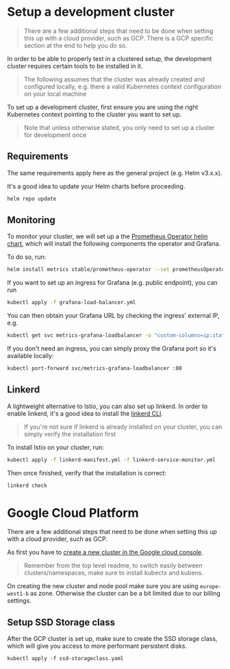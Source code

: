 # Setup a development cluster

> There are a few additional steps that need to be done when setting this up with a cloud provider, such as GCP.
> There is a GCP specific section at the end to help you do so.

In order to be able to properly test in a clustered setup, the development cluster requires
certain tools to be installed in it.

> The following assumes that the cluster was already created and configured locally, e.g. there
> a valid Kubernetes context configuration on your local machine

To set up a development cluster, first ensure you are using the right Kubernetes context pointing to
the cluster you want to set up.

> Note that unless otherwise stated, you only need to set up a cluster for development once

## Requirements

The same requirements apply here as the general project (e.g. Helm v3.x.x).

It's a good idea to update your Helm charts before proceeding.

```sh
helm repo update
```

## Monitoring

To monitor your cluster, we will set up a the [Prometheus Operator helm chart](https://github.com/helm/charts/tree/master/stable/prometheus-operator),
which will install the following components the operator and Grafana.

To do so, run:

```sh
helm install metrics stable/prometheus-operator --set prometheusOperator.tlsProxy.enabled=false --atomic -f prometheus-operator-values.yml
```

If you want to set up an ingress for Grafana (e.g. public endpoint), you can run

```sh
kubectl apply -f grafana-load-balancer.yml
```

You can then obtain your Grafana URL by checking the ingress' external IP, e.g.

```sh
kubectl get svc metrics-grafana-loadbalancer -o "custom-columns=ip:status.loadBalancer.ingress[0].ip"
```

If you don't need an ingress, you can simply proxy the Grafana port so it's available locally:

```sh
kubectl port-forward svc/metrics-grafana-loadbalancer :80
```

## Linkerd

A lightweight alternative to Istio, you can also set up linkerd. In order to enable linkerd, it's a good idea to install the [linkerd CLI](https://linkerd.io/2/getting-started/#step-1-install-the-cli).

> If you're not sure if linkerd is already installed on your cluster, you can simply verify the installation first

To install Istio on your cluster, run:

```sh
kubectl apply -f linkerd-manifest.yml -f linkerd-service-monitor.yml
```

Then once finished, verify that the installation is correct:

```sh
linkerd check
```

# Google Cloud Platform

There are a few additional steps that need to be done when setting this up with a cloud provider, such as GCP.

As first you have to [create a new cluster in the Google cloud console](https://cloud.google.com/kubernetes-engine/docs/how-to/creating-a-cluster?hl=de). 

> Remember from the top level readme, to switch easily between clusters/namespaces, make sure to install kubectx and kubens.

On creating the new cluster and node pool make sure you are using `europe-west1-b` as zone. Otherwise the cluster can be a bit limited due to our billing settings.

## Setup SSD Storage class

After the GCP cluster is set up, make sure to create the SSD storage class, which will give you access to more performant persistent disks.

```
kubectl apply -f ssd-storageclass.yaml
```
